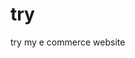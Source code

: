  # try    
try my e commerce website
                                                
                       
                                     
                                     
                                                                           
                                                                                 
